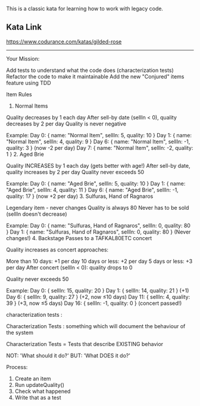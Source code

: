 This is a classic kata for learning how to work with legacy code.

## Kata Link

https://www.codurance.com/katas/gilded-rose

---

Your Mission:
 
Add tests to understand what the code does (characterization tests)
Refactor the code to make it maintainable
Add the new "Conjured" items feature using TDD
 
Item Rules
1. Normal Items
 
Quality decreases by 1 each day
After sell-by date (sellIn < 0), quality decreases by 2 per day
Quality is never negative
 
Example:
Day 0: { name: "Normal Item", sellIn: 5, quality: 10 }
Day 1: { name: "Normal Item", sellIn: 4, quality: 9 }
Day 6: { name: "Normal Item", sellIn: -1, quality: 3 }  (now -2 per day)
Day 7: { name: "Normal Item", sellIn: -2, quality: 1 }
2. Aged Brie
 
Quality INCREASES by 1 each day (gets better with age!)
After sell-by date, quality increases by 2 per day
Quality never exceeds 50
 
Example:
Day 0: { name: "Aged Brie", sellIn: 5, quality: 10 }
Day 1: { name: "Aged Brie", sellIn: 4, quality: 11 }
Day 6: { name: "Aged Brie", sellIn: -1, quality: 17 }  (now +2 per day)
3. Sulfuras, Hand of Ragnaros
 
Legendary item - never changes
Quality is always 80
Never has to be sold (sellIn doesn't decrease)
 
Example:
Day 0: { name: "Sulfuras, Hand of Ragnaros", sellIn: 0, quality: 80 }
Day 1: { name: "Sulfuras, Hand of Ragnaros", sellIn: 0, quality: 80 }
(Never changes!)
4. Backstage Passes to a TAFKAL80ETC concert
 
Quality increases as concert approaches:
 
More than 10 days: +1 per day
10 days or less: +2 per day
5 days or less: +3 per day
After concert (sellIn < 0): quality drops to 0
 
 
Quality never exceeds 50
 
Example:
Day 0:  { sellIn: 15, quality: 20 }
Day 1:  { sellIn: 14, quality: 21 }  (+1)
Day 6:  { sellIn: 9, quality: 27 }   (+2, now ≤10 days)
Day 11: { sellIn: 4, quality: 39 }   (+3, now ≤5 days)
Day 16: { sellIn: -1, quality: 0 }   (concert passed!)
 
characterization tests :
 
Characterization Tests : something which will document the behaviour of the system
 
 
Characterization Tests = Tests that describe EXISTING behavior
 
NOT: 'What should it do?'
BUT: 'What DOES it do?'
 
Process:
1. Create an item
2. Run updateQuality()
3. Check what happened
4. Write that as a test